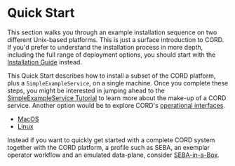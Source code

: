 # Quick Start

This section walks you through an example installation sequence on two
different Unix-based platforms. This is just a surface introduction to
CORD. If you'd prefer to understand the installation process in more
depth, including the full range of deployment options, you should
start with the [Installation Guide](README.md) instead.

This Quick Start describes how to install a subset of the CORD
platform, plus a `SimpleExampleService`, on a single machine. Once you
complete these steps, you might be interested in jumping ahead to the
[SimpleExampleService Tutorial](simpleexampleservice/simple-example-service.md)
to learn more about the make-up of a CORD service. Another option
would be to explore CORD's [operational interfaces](operating_cord/general.md).

* [MacOS](macos.md)
* [Linux](linux.md)

Instead if you want to quickly get started with a complete CORD system together
with the CORD platform, a profile such as SEBA, an exemplar operator workflow and
an emulated data-plane, consider [SEBA-in-a-Box](./profiles/seba/siab-overview.md).
